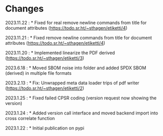 # Changes

2023.11.22
:    * Fixed for real remove newline commands from title for document attributes (<https://todo.sr.ht/~sthagen/etiketti/4>)

2023.11.21
:    * Fixed remove newline commands from title for document attributes (<https://todo.sr.ht/~sthagen/etiketti/4>)

2023.11.20
:    * Implemented linearize the PDF derived (<https://todo.sr.ht/~sthagen/etiketti/3>)

2023.6.18
:    * Moved SBOM noise into folder and added SPDX SBOM (derived) in multiple file formats

2023.2.13
:    * Fix: Unwrapped meta data loader trips of pdf writer (<https://todo.sr.ht/~sthagen/etiketti/2>)

2023.1.25
:    * Fixed failed CPSR coding (version request now showing the version)

2023.1.24
:    * Added version call interface and moved backend import into cross correlate function

2023.1.22
:    * Initial publication on pypi

